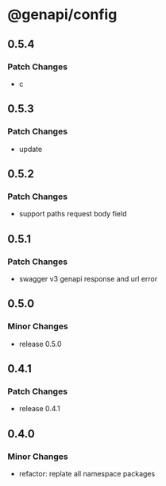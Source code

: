 # @genapi/config

## 0.5.4

### Patch Changes

- c

## 0.5.3

### Patch Changes

- update

## 0.5.2

### Patch Changes

- support paths request body field

## 0.5.1

### Patch Changes

- swagger v3 genapi response and url error

## 0.5.0

### Minor Changes

- release 0.5.0

## 0.4.1

### Patch Changes

- release 0.4.1

## 0.4.0

### Minor Changes

- refactor: replate all namespace packages
